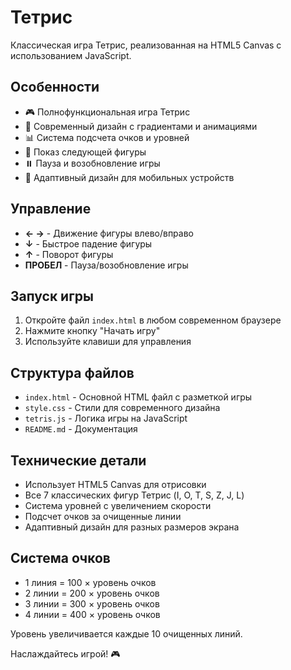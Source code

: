 # Тетрис

Классическая игра Тетрис, реализованная на HTML5 Canvas с использованием JavaScript.

## Особенности

- 🎮 Полнофункциональная игра Тетрис
- 🎨 Современный дизайн с градиентами и анимациями
- 📊 Система подсчета очков и уровней
- 🎯 Показ следующей фигуры
- ⏸️ Пауза и возобновление игры
- 📱 Адаптивный дизайн для мобильных устройств

## Управление

- **← →** - Движение фигуры влево/вправо
- **↓** - Быстрое падение фигуры
- **↑** - Поворот фигуры
- **ПРОБЕЛ** - Пауза/возобновление игры

## Запуск игры

1. Откройте файл `index.html` в любом современном браузере
2. Нажмите кнопку "Начать игру"
3. Используйте клавиши для управления

## Структура файлов

- `index.html` - Основной HTML файл с разметкой игры
- `style.css` - Стили для современного дизайна
- `tetris.js` - Логика игры на JavaScript
- `README.md` - Документация

## Технические детали

- Использует HTML5 Canvas для отрисовки
- Все 7 классических фигур Тетрис (I, O, T, S, Z, J, L)
- Система уровней с увеличением скорости
- Подсчет очков за очищенные линии
- Адаптивный дизайн для разных размеров экрана

## Система очков

- 1 линия = 100 × уровень очков
- 2 линии = 200 × уровень очков
- 3 линии = 300 × уровень очков
- 4 линии = 400 × уровень очков

Уровень увеличивается каждые 10 очищенных линий.

Наслаждайтесь игрой! 🎮 